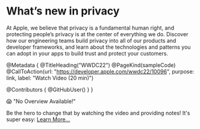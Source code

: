 # What’s new in privacy

At Apple, we believe that privacy is a fundamental human right, and protecting people’s privacy is at the center of everything we do. Discover how our engineering teams build privacy into all of our products and developer frameworks, and learn about the technologies and patterns you can adopt in your apps to build trust and protect your customers.

@Metadata {
   @TitleHeading("WWDC22")
   @PageKind(sampleCode)
   @CallToAction(url: "https://developer.apple.com/wwdc22/10096", purpose: link, label: "Watch Video (20 min)")

   @Contributors {
      @GitHubUser(<replace this with your GitHub handle>)
   }
}

😱 "No Overview Available!"

Be the hero to change that by watching the video and providing notes! It's super easy:
 [Learn More…](https://wwdcnotes.github.io/WWDCNotes/documentation/wwdcnotes/contributing)
